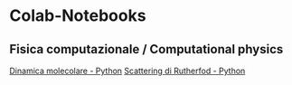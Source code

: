 # Colab-Notebooks

## Fisica computazionale / Computational physics
[Dinamica molecolare - Python](Fisica%20computazionale/Dinamica-molecolare-Python.ipynb) 
[Scattering di Rutherfod - Python](Fisica%20computazionale/Scattering-di-Rutherford-Python.ipynb)

